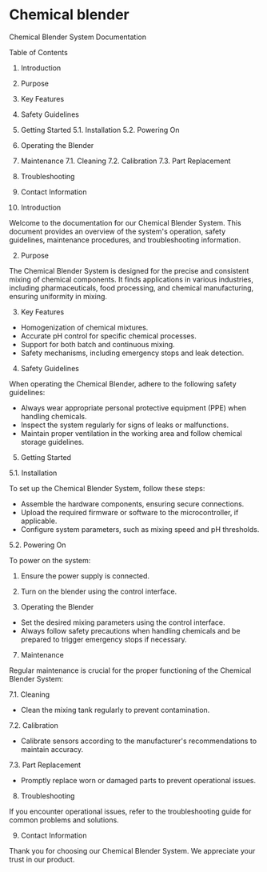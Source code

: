 # Chemical blender
Chemical Blender System Documentation

Table of Contents
1. Introduction
2. Purpose
3. Key Features
4. Safety Guidelines
5. Getting Started
   5.1. Installation
   5.2. Powering On
6. Operating the Blender
7. Maintenance
   7.1. Cleaning
   7.2. Calibration
   7.3. Part Replacement
8. Troubleshooting
9. Contact Information

1. Introduction

Welcome to the documentation for our Chemical Blender System. This document provides an overview of the system's operation, safety guidelines, maintenance procedures, and troubleshooting information.

2. Purpose

The Chemical Blender System is designed for the precise and consistent mixing of chemical components. It finds applications in various industries, including pharmaceuticals, food processing, and chemical manufacturing, ensuring uniformity in mixing.

3. Key Features

- Homogenization of chemical mixtures.
- Accurate pH control for specific chemical processes.
- Support for both batch and continuous mixing.
- Safety mechanisms, including emergency stops and leak detection.

4. Safety Guidelines

When operating the Chemical Blender, adhere to the following safety guidelines:

- Always wear appropriate personal protective equipment (PPE) when handling chemicals.
- Inspect the system regularly for signs of leaks or malfunctions.
- Maintain proper ventilation in the working area and follow chemical storage guidelines.

5. Getting Started

5.1. Installation

To set up the Chemical Blender System, follow these steps:

- Assemble the hardware components, ensuring secure connections.
- Upload the required firmware or software to the microcontroller, if applicable.
- Configure system parameters, such as mixing speed and pH thresholds.

5.2. Powering On

To power on the system:

1. Ensure the power supply is connected.
2. Turn on the blender using the control interface.

6. Operating the Blender

- Set the desired mixing parameters using the control interface.
- Always follow safety precautions when handling chemicals and be prepared to trigger emergency stops if necessary.

7. Maintenance

Regular maintenance is crucial for the proper functioning of the Chemical Blender System:

7.1. Cleaning

- Clean the mixing tank  regularly to prevent contamination.

7.2. Calibration

- Calibrate sensors according to the manufacturer's recommendations to maintain accuracy.

7.3. Part Replacement

- Promptly replace worn or damaged parts to prevent operational issues.

8. Troubleshooting

If you encounter operational issues, refer to the troubleshooting guide for common problems and solutions.

9. Contact Information

Thank you for choosing our Chemical Blender System. We appreciate your trust in our product.

